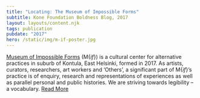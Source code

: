 ```yaml
---
title: "Locating: The Museum of Impossible Forms"
subtitle: Kone Foundation Boldness Blog, 2017
layout: layouts/content.njk
tags: publication
pubdate: "2017"
hero: /static/img/m-if-poster.jpg
---
```

[Museum of Impossible Forms](www.museumofimpossibleforms.org) (M{_if_}) is a cultural center for alternative practices in suburb of Kontula, East Helsinki, formed in 2017. As artists, curators, researchers, art workers and ‘Others’, a significant part of M{_if_}’s practice is of enquiry, research and representations of experiences as well as parallel personal and public histories. We are striving towards legibility – a vocabulary. [Read More](https://koneensaatio.fi/en/museum-of-impossible-forms/)
